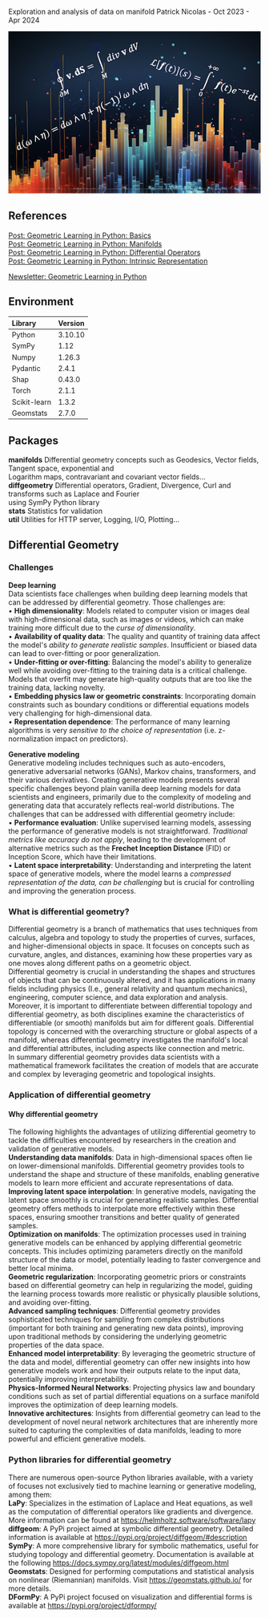Exploration and analysis of data on manifold
Patrick Nicolas - Oct 2023 - Apr 2024

![Analysis of data on manifolds](images/Data_Exploration_Banner.png)


## References
[Post: Geometric Learning in Python: Basics](https://patricknicolas.blogspot.com/2024/03/geometric-learning-in-python-manifolds.html)     
[Post: Geometric Learning in Python: Manifolds](https://patricknicolas.blogspot.com/2024/03/geometric-learning-in-python-manifolds.html)    
[Post: Geometric Learning in Python: Differential Operators](https://patricknicolas.blogspot.com/2023/12/explore-differential-operators-in-python.html)     
[Post: Geometric Learning in Python: Intrinsic Representation](https://patricknicolas.blogspot.com/2024/03/geometric-learning-in-python-coordinates.html)     

[Newsletter: Geometric Learning in Python](https://www.linkedin.com/newsletters/geometric-learning-in-python-7175924072638263296/)     



## Environment
| Library      | Version |
|:-------------|:--------|
| Python       | 3.10.10 |
| SymPy        | 1.12    |
| Numpy        | 1.26.3  |
| Pydantic     | 2.4.1   |
| Shap         | 0.43.0  |
| Torch        | 2.1.1   |
| Scikit-learn | 1.3.2   |
 | Geomstats   | 2.7.0   |


## Packages
**manifolds** Differential geometry concepts such as Geodesics, Vector fields, Tangent space, exponential and     
              Logarithm maps, contravariant and covariant vector fields...     
**diffgeometry**  Differential operators, Gradient, Divergence, Curl and transforms such as Laplace and Fourier     
                  using SymPy Python library     
**stats** Statistics for validation     
**util**  Utilities for HTTP server, Logging, I/O, Plotting...      

## Differential Geometry

### Challenges 

**Deep learning**    
Data scientists face challenges when building deep learning models that can be addressed by differential geometry. Those challenges are:     
•	**High dimensionality**: Models related to computer vision or images deal with high-dimensional data, such as images or videos, which can make training more difficult due to the _curse of dimensionality_.    
•	**Availability of quality data**: The quality and quantity of training data affect the model's _ability to generate realistic samples_. Insufficient or biased data can lead to over-fitting or poor generalization.      
•	**Under-fitting or over-fitting**: Balancing the model's ability to generalize well while avoiding over-fitting to the training data is a critical challenge. Models that overfit may generate high-quality outputs that are too like the training data, lacking novelty.     
•	**Embedding physics law or geometric constraints**: Incorporating domain constraints such as boundary conditions or differential equations models very challenging for high-dimensional data.     
•	**Representation dependence**: The performance of many learning algorithms is very _sensitive to the choice of representation_ (i.e. z-normalization impact on predictors).      

**Generative modeling**    
Generative modeling includes techniques such as auto-encoders, generative adversarial networks (GANs), Markov chains, transformers, and their various derivatives.
Creating generative models presents several specific challenges beyond plain vanilla deep learning models for data scientists and engineers, primarily due to the complexity of modeling and generating data that accurately reflects real-world distributions. The challenges that can be addressed with differential geometry include:    
•	**Performance evaluation**: Unlike supervised learning models, assessing the performance of generative models is not straightforward. _Traditional metrics like accuracy do not apply_, leading to the development of alternative metrics such as the **Frechet Inception Distance** (FID) or Inception Score, which have their limitations.     
•	**Latent space interpretability**: Understanding and interpreting the latent space of generative models, where the model learns a _compressed representation of the data, can be challenging_ but is crucial for controlling and improving the generation process.    

### What is differential geometry?
Differential geometry is a branch of mathematics that uses techniques from calculus, algebra and topology to study the properties of curves, surfaces, and higher-dimensional objects in space. It focuses on concepts such as curvature, angles, and distances, examining how these properties vary as one moves along different paths on a geometric object.    
Differential geometry is crucial in understanding the shapes and structures of objects that can be continuously altered, and it has applications in many fields including physics (I.e., general relativity and quantum mechanics), engineering, computer science, and data exploration and analysis.     
Moreover, it is important to differentiate between differential topology and differential geometry, as both disciplines examine the characteristics of differentiable (or smooth) manifolds but aim for different goals. Differential topology is concerned with the overarching structure or global aspects of a manifold, whereas differential geometry investigates the manifold's local and differential attributes, including aspects like connection and metric.       
In summary differential geometry provides data scientists with a mathematical framework facilitates the creation of models that are accurate and complex by leveraging geometric and topological insights.    

### Application of differential geometry
#### Why differential geometry    
The following highlights the advantages of utilizing differential geometry to tackle the difficulties encountered by researchers in the creation and validation of generative models.    
**Understanding data manifolds**: Data in high-dimensional spaces often lie on lower-dimensional manifolds. Differential geometry provides tools to understand the shape and structure of these manifolds, enabling generative models to learn more efficient and accurate representations of data.      
**Improving latent space interpolation**: In generative models, navigating the latent space smoothly is crucial for generating realistic samples. Differential geometry offers methods to interpolate more effectively within these spaces, ensuring smoother transitions and better quality of generated samples.    
**Optimization on manifolds**: The optimization processes used in training generative models can be enhanced by applying differential geometric concepts. This includes optimizing parameters directly on the manifold structure of the data or model, potentially leading to faster convergence and better local minima.   
**Geometric regularization**: Incorporating geometric priors or constraints based on differential geometry can help in regularizing the model, guiding the learning process towards more realistic or physically plausible solutions, and avoiding over-fitting.      
**Advanced sampling techniques**: Differential geometry provides sophisticated techniques for sampling from complex distributions (important for both training and generating new data points), improving upon traditional methods by considering the underlying geometric properties of the data space.    
**Enhanced model interpretability**: By leveraging the geometric structure of the data and model, differential geometry can offer new insights into how generative models work and how their outputs relate to the input data, potentially improving interpretability.   
**Physics-Informed Neural Networks**:  Projecting physics law and boundary conditions such as set of partial differential equations on a surface manifold improves the optimization of deep learning models.   
**Innovative architectures**: Insights from differential geometry can lead to the development of novel neural network architectures that are inherently more suited to capturing the complexities of data manifolds, leading to more powerful and efficient generative models. 

### Python libraries for differential geometry
There are numerous open-source Python libraries available, with a variety of focuses not exclusively tied to machine learning or generative modeling, among them:   
**LaPy**: Specializes in the estimation of Laplace and Heat equations, as well as the computation of differential operators like gradients and divergence. More information can be found at  https://helmholtz.software/software/lapy   
**diffgeom**: A PyPi project aimed at symbolic differential geometry. Detailed information is available at  https://pypi.org/project/diffgeom/#description    
**SymPy**: A more comprehensive library for symbolic mathematics, useful for studying topology and differential geometry. Documentation is available at the following  https://docs.sympy.org/latest/modules/diffgeom.html    
**Geomstats**: Designed for performing computations and statistical analysis on nonlinear (Riemannian) manifolds. Visit https://geomstats.github.io/ for more details.     
**DFormPy**: A PyPi project focused on visualization and differential forms is available at https://pypi.org/project/dformpy/     





